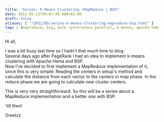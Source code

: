 ```yaml
---
title: 'Series: K-Means Clustering (MapReduce | BSP)'
date: 2011-05-21T09:07:00.000+02:00
draft: false
aliases: [ "/2011/05/series-k-means-clustering-mapreduce-bsp.html" ]
tags : [mapreduce, bsp, bulk synchronous parallel, k-means, apache hama, clustering, Apache Hadoop, pagerank]
---
```


Hi all,  
  
I was a bit busy last time so I hadn't that much time to blog.  
Several days ago after PageRank I had an idea to implement k-means clustering with Apache Hama and BSP.  
Now I've decided to first implement a MapReduce implementation of it, since this is very simple: Reading the centers in setup's method and calculate the distance from each vector to the centers in map phase. In the reduce phase we are going to calculate new cluster centers.  
  
This is very very straightforward. So this will be a series about a MapReduce implementation and a better one with BSP.  
  
'till then!  
  
Greetzz